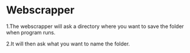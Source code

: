 # Webscrapper

1.The webscrapper will ask a directory where you want to save the folder when program runs.  

2.It will then ask what you want to name the folder. 

